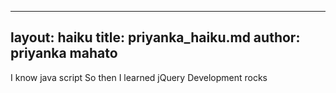 ---
layout: haiku
title: priyanka_haiku.md
author: priyanka mahato
--


I know java script
So then I learned jQuery
Development rocks
